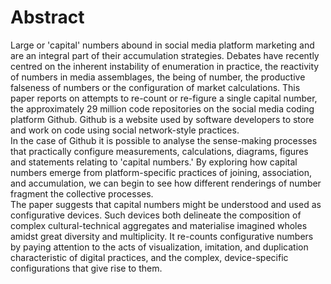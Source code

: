 # Abstract

Large or 'capital' numbers abound in social media platform marketing and are an integral part of their accumulation strategies. 
Debates have recently centred on the inherent instability of enumeration in practice, the reactivity of numbers in media assemblages, the being of number, the productive falseness of numbers  or the configuration of market calculations.
This paper reports on attempts to re-count or re-figure a single capital number,  the approximately 29 million code repositories on the social media coding platform Github.
Github is a website used by software developers to store and work on code using social network-style practices.    
In the case of Github it is possible to analyse  the sense-making processes that practically configure measurements, calculations, diagrams, figures and statements relating to 'capital numbers.' 
By exploring how capital numbers emerge from platform-specific practices of joining, association, and accumulation, we can begin to see how different renderings of number fragment the collective processes.  
The paper suggests that capital numbers might be understood and used as configurative devices.
Such devices both delineate the composition of complex cultural-technical aggregates and materialise imagined wholes amidst great diversity and multiplicity. 
It re-counts configurative numbers by paying attention to the acts of visualization, imitation, and duplication characteristic of digital practices, and the complex, device-specific   configurations that give rise to them. 
